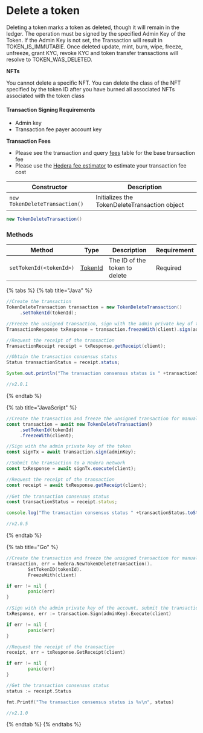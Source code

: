 # Delete a token

Deleting a token marks a token as deleted, though it will remain in the ledger. The operation must be signed by the specified Admin Key of the Token. If the Admin Key is not set, the Transaction will result in TOKEN\_IS\_IMMUTABlE. Once deleted update, mint, burn, wipe, freeze, unfreeze, grant KYC, revoke KYC and token transfer transactions will resolve to TOKEN\_WAS\_DELETED.

**NFTs**

You cannot delete a specific NFT. You can delete the class of the NFT specified by the token ID after you have burned all associated NFTs associated with the token class

#### Transaction Signing Requirements

* Admin key
* Transaction fee payer account key

**Transaction Fees**

* Please see the transaction and query [fees](../../../networks/mainnet/fees/#transaction-and-query-fees) table for the base transaction fee
* Please use the [Hedera fee estimator](https://hedera.com/fees) to estimate your transaction fee cost

| Constructor                    | Description                                   |
| ------------------------------ | --------------------------------------------- |
| `new TokenDeleteTransaction()` | Initializes the TokenDeleteTransaction object |

```java
new TokenDeleteTransaction()
```

### Methods

| Method                  | Type                                             | Description                   | Requirement |
| ----------------------- | ------------------------------------------------ | ----------------------------- | ----------- |
| `setTokenId(<tokenId>)` | [TokenId](../../../docs/sdks/tokens/token-id.md) | The ID of the token to delete | Required    |

{% tabs %}
{% tab title="Java" %}
```java
//Create the transaction
TokenDeleteTransaction transaction = new TokenDeleteTransaction()
     .setTokenId(tokenId);

//Freeze the unsigned transaction, sign with the admin private key of the account, submit the transaction to a Hedera network
TransactionResponse txResponse = transaction.freezeWith(client).sign(adminKey).execute(client);

//Request the receipt of the transaction
TransactionReceipt receipt = txResponse.getReceipt(client);

//Obtain the transaction consensus status
Status transactionStatus = receipt.status;

System.out.println("The transaction consensus status is " +transactionStatus);

//v2.0.1
```
{% endtab %}

{% tab title="JavaScript" %}
```javascript
//Create the transaction and freeze the unsigned transaction for manual signing
const transaction = await new TokenDeleteTransaction()
     .setTokenId(tokenId)
     .freezeWith(client);

//Sign with the admin private key of the token 
const signTx = await transaction.sign(adminKey);

//Submit the transaction to a Hedera network    
const txResponse = await signTx.execute(client);

//Request the receipt of the transaction
const receipt = await txResponse.getReceipt(client);
    
//Get the transaction consensus status
const transactionStatus = receipt.status;

console.log("The transaction consensus status " +transactionStatus.toString());

//v2.0.5
```
{% endtab %}

{% tab title="Go" %}
```go
//Create the transaction and freeze the unsigned transaction for manual signing
transaction, err = hedera.NewTokenDeleteTransaction().
		SetTokenID(tokenId).
		FreezeWith(client)

if err != nil {
		panic(err)
}

//Sign with the admin private key of the account, submit the transaction to a Hedera network
txResponse, err := transaction.Sign(adminKey).Execute(client)

if err != nil {
		panic(err)
}

//Request the receipt of the transaction
receipt, err = txResponse.GetReceipt(client)

if err != nil {
		panic(err)
}

//Get the transaction consensus status
status := receipt.Status

fmt.Printf("The transaction consensus status is %v\n", status)

//v2.1.0
```
{% endtab %}
{% endtabs %}
